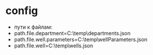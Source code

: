 # config
- пути к файлам:  
 - path.file.department=C:\\temp\\departments.json
 - path.file.well.parameters=C:\\temp\\wellParameters.json
 - path.file.well=C:\\temp\\wells.json
